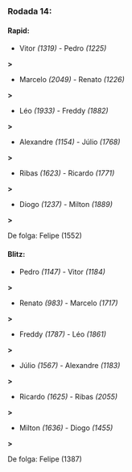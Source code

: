 ### Rodada 14:

#### Rapid:

* Vitor *(1319)*     -     Pedro *(1225)*

 **>** 
* Marcelo *(2049)*     -     Renato *(1226)*

 **>** 
* Léo *(1933)*     -     Freddy *(1882)*

 **>** 
* Alexandre *(1154)*     -     Júlio *(1768)*

 **>** 
* Ribas *(1623)*     -     Ricardo *(1771)*

 **>** 
* Diogo *(1237)*     -     Milton *(1889)*

 **>** 

De folga: Felipe (1552)

#### Blitz:

* Pedro *(1147)*     -     Vitor *(1184)*

 **>** 
* Renato *(983)*     -     Marcelo *(1717)*

 **>** 
* Freddy *(1787)*     -     Léo *(1861)*

 **>** 
* Júlio *(1567)*     -     Alexandre *(1183)*

 **>** 
* Ricardo *(1625)*     -     Ribas *(2055)*

 **>** 
* Milton *(1636)*     -     Diogo *(1455)*

 **>** 

De folga: Felipe (1387)

